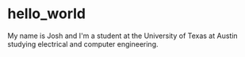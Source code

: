 # hello_world

My name is Josh and I'm a student at the University of Texas at Austin studying electrical and computer engineering.

